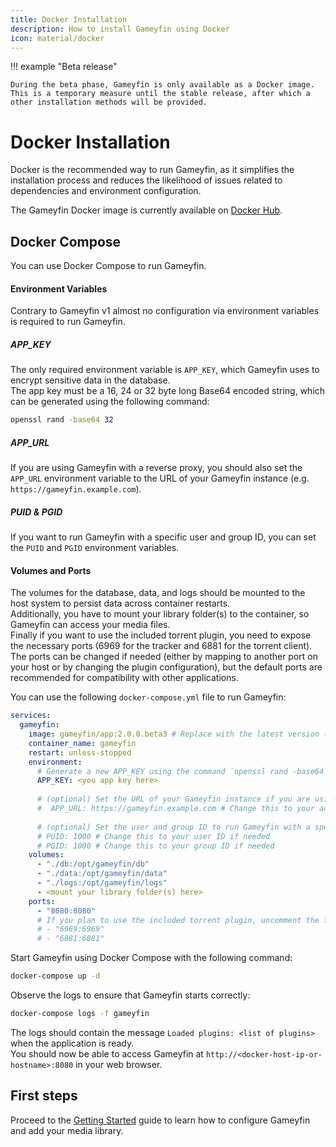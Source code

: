 ```yaml
---
title: Docker Installation
description: How to install Gameyfin using Docker
icon: material/docker
---
```


!!! example "Beta release"

    During the beta phase, Gameyfin is only available as a Docker image.
    This is a temporary measure until the stable release, after which a other installation methods will be provided.

# Docker Installation

Docker is the recommended way to run Gameyfin, as it simplifies the installation process and reduces the likelihood of issues related to dependencies and environment configuration.

The Gameyfin Docker image is currently available on [Docker Hub](https://hub.docker.com/r/grimsi/gameyfin).

## Docker Compose
You can use Docker Compose to run Gameyfin.

#### Environment Variables
Contrary to Gameyfin v1 almost no configuration via environment variables is required to run Gameyfin.  

##### APP_KEY
The only required environment variable is `APP_KEY`, which Gameyfin uses to encrypt sensitive data in the database.  
The app key  must be a 16, 24 or 32 byte long Base64 encoded string, which can be generated using the following command:

```bash
openssl rand -base64 32
```

##### APP_URL
If you are using Gameyfin with a reverse proxy, you should also set the `APP_URL` environment variable to the URL of your Gameyfin instance (e.g. `https://gameyfin.example.com`).

##### PUID & PGID
If you want to run Gameyfin with a specific user and group ID, you can set the `PUID` and `PGID` environment variables.

#### Volumes and Ports
The volumes for the database, data, and logs should be mounted to the host system to persist data across container restarts.  
Additionally, you have to mount your library folder(s) to the container, so Gameyfin can access your media files.  
Finally if you want to use the included torrent plugin, you need to expose the necessary ports (6969 for the tracker and 6881 for the torrent client).
The ports can be changed if needed (either by mapping to another port on your host or by changing the plugin configuration), but the default ports are recommended for compatibility with other applications.

You can use the following `docker-compose.yml` file to run Gameyfin:

```yaml title="docker-compose.yml"
services:
  gameyfin:
    image: gameyfin/app:2.0.0.beta3 # Replace with the latest version tag from Docker Hub
    container_name: gameyfin
    restart: unless-stopped
    environment:
      # Generate a new APP_KEY using the command `openssl rand -base64 32` or similar.
      APP_KEY: <you app key here>
      
      # (optional) Set the URL of your Gameyfin instance if you are using a reverse proxy.
      #  APP_URL: https://gameyfin.example.com # Change this to your actual URL if needed
      
      # (optional) Set the user and group ID to run Gameyfin with a specific user.
      # PUID: 1000 # Change this to your user ID if needed
      # PGID: 1000 # Change this to your group ID if needed
    volumes:
      - "./db:/opt/gameyfin/db"
      - "./data:/opt/gameyfin/data"
      - "./logs:/opt/gameyfin/logs"
      - <mount your library folder(s) here>
    ports:
      - "8080:8080"
      # If you plan to use the included torrent plugin, uncomment the following lines (optional):
      # - "6969:6969"
      # - "6881:6881"
```

Start Gameyfin using Docker Compose with the following command:

```bash
docker-compose up -d
```

Observe the logs to ensure that Gameyfin starts correctly:

```bash
docker-compose logs -f gameyfin
```
The logs should contain the message `Loaded plugins: <list of plugins>` when the application is ready.  
You should now be able to access Gameyfin at `http://<docker-host-ip-or-hostname>:8080` in your web browser.

## First steps

Proceed to the [Getting Started](getting-started.md) guide to learn how to configure Gameyfin and add your media library.
